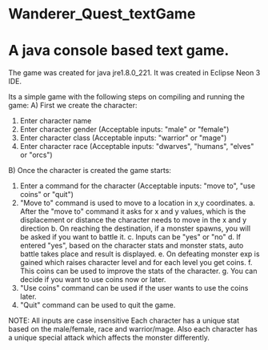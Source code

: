 # Wanderer_Quest_textGame
A java console based text game.
============================================================================

The game was created for java jre1.8.0_221.
It was created in Eclipse Neon 3 IDE.

Its a simple game with the following steps on compiling and running the game:
A) First we create the character:
1.  Enter character name
2.  Enter character gender (Acceptable inputs: "male" or "female")
3.  Enter character class (Acceptable inputs: "warrior" or "mage")
4.  Enter character race (Acceptable inputs: "dwarves", "humans", "elves" or "orcs")

B) Once the character is created the game starts:
1.  Enter a command for the character (Acceptable inputs: "move to", "use coins" or "quit")
2.  "Move to" command is used to move to a location in x,y coordinates.
    a. After the "move to" command it asks for x and y values, which is the displacement or distance the character
      needs to move in the x and y direction
    b. On reaching the destination, if a monster spawns, you will be asked if you want to battle it.
    c. Inputs can be "yes" or "no"
    d. If entered "yes", based on the character stats and monster stats, auto battle takes place and result is displayed.
    e. On defeating monster exp is gained which raises character level and for each level you get coins.
    f. This coins can be used to improve the stats of the character.
    g. You can decide if you want to use coins now or later.
3.  "Use coins" command can be used if the user wants to use the coins later.
4.  "Quit" command can be used to quit the game.

NOTE:  All inputs are case insensitive
       Each character has a unique stat based on the male/female, race and warrior/mage.
       Also each character has a unique special attack which affects the monster differently.
